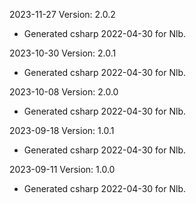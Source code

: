 2023-11-27 Version: 2.0.2
- Generated csharp 2022-04-30 for Nlb.

2023-10-30 Version: 2.0.1
- Generated csharp 2022-04-30 for Nlb.

2023-10-08 Version: 2.0.0
- Generated csharp 2022-04-30 for Nlb.

2023-09-18 Version: 1.0.1
- Generated csharp 2022-04-30 for Nlb.

2023-09-11 Version: 1.0.0
- Generated csharp 2022-04-30 for Nlb.

